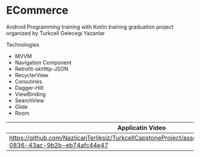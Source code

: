 # ECommerce

Android Programming training with Kotlin training graduation project organized by Turkcell Gelecegi Yazanlar

Technologies

- MVVM
- Navigation Component
- Retrofit-okHttp-JSON
- RecyclerView
- Coroutines
- Dagger-Hilt
- ViewBinding
- SearchView
- Glide
- Room

| Applicatin Video          | 
| ------------------------- | 
|https://github.com/NazlicanTerliksiz/TurkcellCapstoneProject/assets/103425386/406d0e4a-0836-43ac-9b2b-eb74afc44e47|
